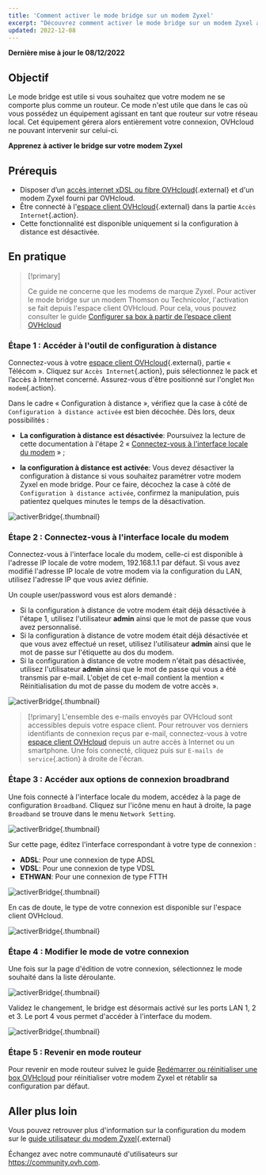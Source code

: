 ```yaml
---
title: 'Comment activer le mode bridge sur un modem Zyxel'
excerpt: "Découvrez comment activer le mode bridge sur un modem Zyxel afin d'utiliser votre propre routeur"
updated: 2022-12-08
---
```


**Dernière mise à jour le 08/12/2022**

## Objectif

Le mode bridge est utile si vous souhaitez que votre modem ne se comporte plus comme un routeur. Ce mode n'est utile que dans le cas où vous possédez un équipement agissant en tant que routeur sur votre réseau local. Cet équipement gérera alors entièrement votre connexion, OVHcloud ne pouvant intervenir sur celui-ci.

**Apprenez à activer le bridge sur votre modem Zyxel**

## Prérequis

- Disposer d’un [accès internet xDSL ou fibre OVHcloud](https://www.ovhtelecom.fr/offre-internet/){.external} et d'un modem Zyxel fourni par OVHcloud.
- Être connecté à l'[espace client OVHcloud](https://www.ovhtelecom.fr/manager/#/){.external} dans la partie `Accès Internet`{.action}.
- Cette fonctionnalité est disponible uniquement si la configuration à distance est désactivée.

## En pratique

> [!primary]
>
> Ce guide ne concerne que les modems de marque Zyxel. Pour activer le mode bridge sur un modem Thomson ou Technicolor, l'activation se fait depuis l'espace client OVHcloud. Pour cela, vous pouvez consulter le guide [Configurer sa box à partir de l’espace client OVHcloud](/pages/telecom/xdsl/configuration_du_modem_a_partir_de_votre_espace_client)
>

### Étape 1 : Accéder à l'outil de configuration à distance

Connectez-vous à votre [espace client OVHcloud](https://www.ovhtelecom.fr/manager/#/){.external}, partie « Télécom ». Cliquez sur `Accès Internet`{.action}, puis sélectionnez le pack et l’accès à Internet concerné. Assurez-vous d'être positionné sur l'onglet `Mon modem`{.action}.

Dans le cadre « Configuration à distance », vérifiez que la case à côté de `Configuration à distance activée` est bien décochée. Dès lors, deux possibilités :

- **La configuration à distance est désactivée**: Poursuivez la lecture de cette documentation à l'étape 2 « [Connectez-vous à l'interface locale du modem](./#etape-2-connectez-vous-a-linterface-locale-du-modem) » ;

- **la configuration à distance est activée**: Vous devez désactiver la configuration à distance si vous souhaitez paramétrer votre modem Zyxel en mode bridge. Pour ce faire, décochez la case à côté de `Configuration à distance activée`, confirmez la manipulation, puis patientez quelques minutes le temps de la désactivation.

![activerBridge](images/activerBridge-step1-2022.png){.thumbnail}

### Étape 2 : Connectez-vous à l'interface locale du modem

Connectez-vous à l'interface locale du modem, celle-ci est disponible à l'adresse IP locale de votre modem, 192.168.1.1 par défaut. Si vous avez modifié l'adresse IP locale de votre modem via la configuration du LAN, utilisez l'adresse IP que vous aviez définie.

Un couple user/password vous est alors demandé :

- Si la configuration à distance de votre modem était déjà désactivée à l'étape 1, utilisez l'utilisateur **admin** ainsi que le mot de passe que vous avez personnalisé.
- Si la configuration à distance de votre modem était déjà désactivée et que vous avez effectué un reset, utilisez l'utilisateur **admin** ainsi que le mot de passe sur l'étiquette au dos du modem.
- Si la configuration à distance de votre modem n'était pas désactivée, utilisez l'utilisateur **admin** ainsi que le mot de passe qui vous a été transmis par e-mail. L'objet de cet e-mail contient la mention « Réinitialisation du mot de passe du modem de votre accès ».

![activerBridge](images/activerBridge-step2.png){.thumbnail}

> [!primary]
> L'ensemble des e-mails envoyés par OVHcloud sont accessibles depuis votre espace client. Pour retrouver vos derniers identifiants de connexion reçus par e-mail, connectez-vous à votre [espace client OVHcloud](https://www.ovh.com/auth/?action=gotomanager&from=https://www.ovh.com/fr/&ovhSubsidiary=fr) depuis un autre accès à Internet ou un smartphone. Une fois connecté, cliquez puis sur `E-mails de service`{.action} à droite de l'écran.
>

### Étape 3 : Accéder aux options de connexion broadbrand

Une fois connecté à l'interface locale du modem, accédez à la page de configuration `Broadband`. Cliquez sur l'icône menu en haut à droite, la page `Broadband` se trouve dans le menu `Network Setting`.

![activerBridge](images/activerBridge-step3-1.png){.thumbnail}

Sur cette page, éditez l'interface correspondant à votre type de connexion :

- **ADSL**: Pour une connexion de type ADSL
- **VDSL**: Pour une connexion de type VDSL
- **ETHWAN**: Pour une connexion de type FTTH

![activerBridge](images/activerBridge-step3-2.png){.thumbnail}

En cas de doute, le type de votre connexion est disponible sur l'espace client OVHcloud.

![activerBridge](images/activerBridge-step3-3-2022.png){.thumbnail}

### Étape 4 : Modifier le mode de votre connexion

Une fois sur la page d'édition de votre connexion, sélectionnez le mode souhaité dans la liste déroulante.

![activerBridge](images/activerBridge-step4-1.png){.thumbnail}

Validez le changement, le bridge est désormais activé sur les ports LAN 1, 2 et 3. Le port 4 vous permet d'accéder à l'interface du modem.

![activerBridge](images/activerBridge-step4-2.png){.thumbnail}

### Étape 5 : Revenir en mode routeur

Pour revenir en mode routeur suivez le guide [Redémarrer ou réinitialiser une box OVHcloud](/pages/telecom/xdsl/restart_reboot_modem#reinitialiser-votre-box-ovh) pour réinitialiser votre modem Zyxel et rétablir sa configuration par défaut.

## Aller plus loin

Vous pouvez retrouver plus d'information sur la configuration du modem sur le [guide utilisateur du modem Zyxel](http://files.isp.ovh.net/zyxel/VMG8825-T50K_V5.13_5.50-1.pdf){.external}

Échangez avec notre communauté d'utilisateurs sur <https://community.ovh.com>.
